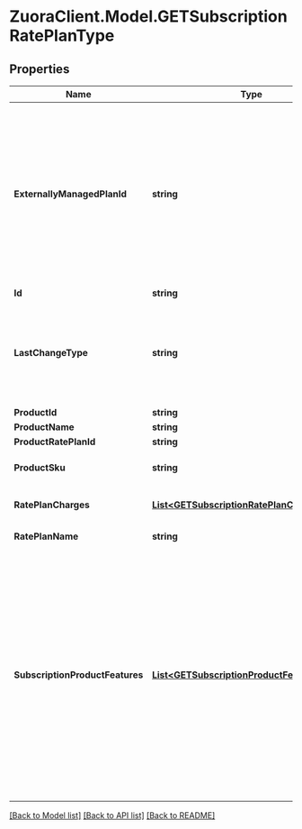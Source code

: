 # ZuoraClient.Model.GETSubscriptionRatePlanType

## Properties

Name | Type | Description | Notes
------------ | ------------- | ------------- | -------------
**ExternallyManagedPlanId** | **string** | Indicates the unique identifier for the rate plan purchased on a third-party store. This field is used to represent a subscription rate plan created through third-party stores.  | [optional] 
**Id** | **string** | Rate plan ID.  | [optional] 
**LastChangeType** | **string** | The last amendment on the rate plan.  Possible Values:  * &#x60;Add&#x60; * &#x60;Update&#x60; * &#x60;Remove&#x60;  | [optional] 
**ProductId** | **string** |  | [optional] 
**ProductName** | **string** |  | [optional] 
**ProductRatePlanId** | **string** |  | [optional] 
**ProductSku** | **string** | The unique SKU for the product.  | [optional] 
**RatePlanCharges** | [**List&lt;GETSubscriptionRatePlanChargesType&gt;**](GETSubscriptionRatePlanChargesType.md) | Container for one or more charges.  | [optional] 
**RatePlanName** | **string** | Name of the rate plan.  | [optional] 
**SubscriptionProductFeatures** | [**List&lt;GETSubscriptionProductFeatureType&gt;**](GETSubscriptionProductFeatureType.md) | Container for one or more features.   Only available when the following settings are enabled:  * The Entitlements feature in your tenant.  * The Enable Feature Specification in Product and Subscriptions setting in Zuora Billing Settings | [optional] 

[[Back to Model list]](../README.md#documentation-for-models) [[Back to API list]](../README.md#documentation-for-api-endpoints) [[Back to README]](../README.md)

